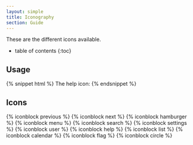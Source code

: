 ```yaml
---
layout: simple
title: Iconography
section: Guide
---
```


These are the different icons available.

* table of contents
{:toc}

## Usage

{% snippet html %}
The help icon: <i class="icon help"></i>
{% endsnippet %}

## Icons

{% iconblock previous %}
{% iconblock next %}
{% iconblock hamburger %}
{% iconblock menu %}
{% iconblock search %}
{% iconblock settings %}
{% iconblock user %}
{% iconblock help %}
{% iconblock list %}
{% iconblock calendar %}
{% iconblock flag %}
{% iconblock circle %}
